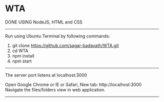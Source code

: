 # WTA

DONE USING NodeJS, HTML and CSS
___________________________________________________________

Run using Ubuntu Terminal by following commands:

1. git clone https://github.com/sagar-badavath/WTA.git
2. cd WTA
3. npm install
4. npm start
___________________________________________________________
The server port listens at localhost:3000

Open Google Chrome or IE or Safari,
New tab: http://localhost:3000
Navigate the files/folders view in web application.
__________________________________________________________
